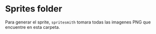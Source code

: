 # Sprites folder

Para generar el sprite, `spritesmith` tomara todas las imagenes PNG que encuentre en esta carpeta.
